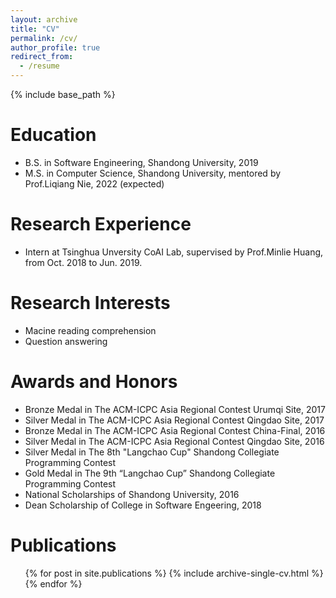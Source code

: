 ```yaml
---
layout: archive
title: "CV"
permalink: /cv/
author_profile: true
redirect_from:
  - /resume
---
```


{% include base_path %}

Education
======
* B.S. in Software Engineering, Shandong University, 2019
* M.S. in Computer Science, Shandong University, mentored by Prof.Liqiang Nie, 2022 (expected)

Research Experience
======
* Intern at Tsinghua Unversity CoAI Lab, supervised by Prof.Minlie Huang, from Oct. 2018 to Jun. 2019.
  
Research Interests
======
* Macine reading comprehension
* Question answering

Awards and Honors
=====
* Bronze Medal in The ACM-ICPC Asia Regional Contest Urumqi Site, 2017
* Silver Medal in The ACM-ICPC Asia Regional Contest Qingdao Site, 2017
* Bronze Medal in The ACM-ICPC Asia Regional Contest China-Final, 2016
* Silver Medal in The ACM-ICPC Asia Regional Contest Qingdao Site, 2016
* Silver Medal in The 8th "Langchao Cup" Shandong Collegiate Programming Contest
* Gold Medal in The 9th “Langchao Cup” Shandong Collegiate Programming Contest
* National Scholarships of Shandong University, 2016
* Dean Scholarship of College in Software Engeering, 2018


Publications
======
  <ul>{% for post in site.publications %}
    {% include archive-single-cv.html %}
  {% endfor %}</ul>
